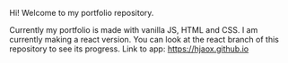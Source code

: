 Hi! Welcome to my portfolio repository.

Currently my portfolio is made with vanilla JS, HTML and CSS. I am currently making a react version. You can look at the react branch of this repository to see its progress. 
Link to app: https://hjaox.github.io
